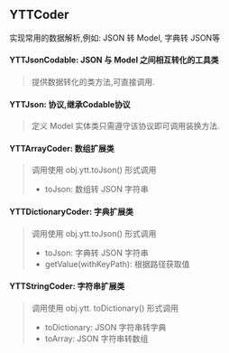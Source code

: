 ## YTTCoder
实现常用的数据解析,例如: JSON 转 Model, 字典转 JSON等
#### YTTJsonCodable: JSON 与 Model 之间相互转化的工具类
> 提供数据转化的类方法,可直接调用.

#### YTTJson: 协议,继承Codable协议
> 定义 Model 实体类只需遵守该协议即可调用装换方法.

#### YTTArrayCoder: 数组扩展类
> 调用使用 obj.ytt.toJson() 形式调用
> 
> * toJson: 数组转 JSON 字符串

#### YTTDictionaryCoder: 字典扩展类
> 调用使用 obj.ytt.toJson() 形式调用
> 
> * toJson: 字典转 JSON 字符串
> * getValue(withKeyPath): 根据路径获取值

#### YTTStringCoder: 字符串扩展类
> 调用使用 obj.ytt. toDictionary() 形式调用
> 
> * toDictionary: JSON 字符串转字典
> * toArray: JSON 字符串转数组

